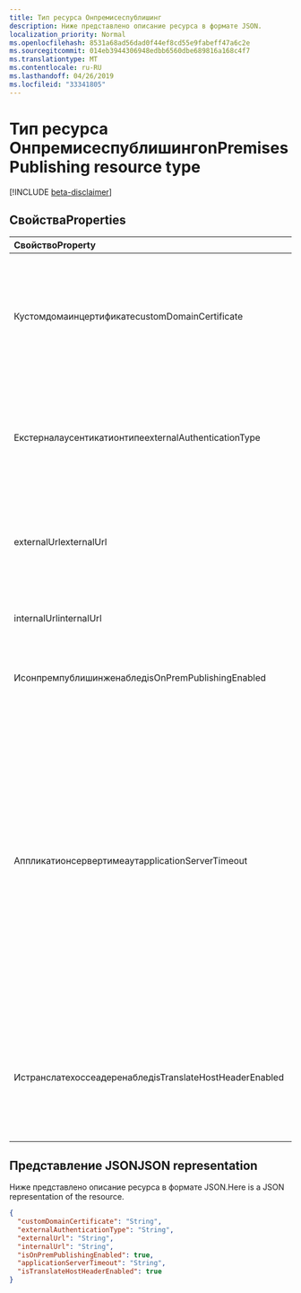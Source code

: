 ```yaml
---
title: Тип ресурса Онпремисеспублишинг
description: Ниже представлено описание ресурса в формате JSON.
localization_priority: Normal
ms.openlocfilehash: 8531a68ad56dad0f44ef8cd55e9fabeff47a6c2e
ms.sourcegitcommit: 014eb3944306948edbb6560dbe689816a168c4f7
ms.translationtype: MT
ms.contentlocale: ru-RU
ms.lasthandoff: 04/26/2019
ms.locfileid: "33341805"
---
```

# <a name="onpremisespublishing-resource-type"></a><span data-ttu-id="b7a2a-103">Тип ресурса Онпремисеспублишинг</span><span class="sxs-lookup"><span data-stu-id="b7a2a-103">onPremisesPublishing resource type</span></span>

[!INCLUDE [beta-disclaimer](../../includes/beta-disclaimer.md)]

## <a name="properties"></a><span data-ttu-id="b7a2a-104">Свойства</span><span class="sxs-lookup"><span data-stu-id="b7a2a-104">Properties</span></span>
| <span data-ttu-id="b7a2a-105">Свойство</span><span class="sxs-lookup"><span data-stu-id="b7a2a-105">Property</span></span>     | <span data-ttu-id="b7a2a-106">Тип</span><span class="sxs-lookup"><span data-stu-id="b7a2a-106">Type</span></span>   |<span data-ttu-id="b7a2a-107">Описание</span><span class="sxs-lookup"><span data-stu-id="b7a2a-107">Description</span></span>|
|:---------------|:--------|:----------|
|<span data-ttu-id="b7a2a-108">Кустомдомаинцертификате</span><span class="sxs-lookup"><span data-stu-id="b7a2a-108">customDomainCertificate</span></span>|<span data-ttu-id="b7a2a-109">String</span><span class="sxs-lookup"><span data-stu-id="b7a2a-109">String</span></span>|<span data-ttu-id="b7a2a-110">Сведения о сертификате, связанном с приложением при использовании настраиваемого домена.</span><span class="sxs-lookup"><span data-stu-id="b7a2a-110">Details of the certificate associated with the applicaiton when a custom domain is in use.</span></span> <span data-ttu-id="b7a2a-111">NULL при использовании домена по умолчанию.</span><span class="sxs-lookup"><span data-stu-id="b7a2a-111">Null when using the default domain.</span></span>|
|<span data-ttu-id="b7a2a-112">Екстерналаусентикатионтипе</span><span class="sxs-lookup"><span data-stu-id="b7a2a-112">externalAuthenticationType</span></span>|<span data-ttu-id="b7a2a-113">String</span><span class="sxs-lookup"><span data-stu-id="b7a2a-113">String</span></span>|<span data-ttu-id="b7a2a-114">Detailed: параметры предварительной проверки подлинности для возможных значений `passthru`приложения `aadPreAuthentication`:,.</span><span class="sxs-lookup"><span data-stu-id="b7a2a-114">Details the pre-authentication setting for the application Possible values are: `passthru`, `aadPreAuthentication`.</span></span>|
|<span data-ttu-id="b7a2a-115">externalUrl</span><span class="sxs-lookup"><span data-stu-id="b7a2a-115">externalUrl</span></span>|<span data-ttu-id="b7a2a-116">String</span><span class="sxs-lookup"><span data-stu-id="b7a2a-116">String</span></span>|<span data-ttu-id="b7a2a-117">Опубликованный внешний URL-адрес приложения.</span><span class="sxs-lookup"><span data-stu-id="b7a2a-117">The published external url for the application.</span></span> <span data-ttu-id="b7a2a-118">Напримерhttps://intranet-contoso.msappproxy.net/</span><span class="sxs-lookup"><span data-stu-id="b7a2a-118">For example https://intranet-contoso.msappproxy.net/</span></span>  |
|<span data-ttu-id="b7a2a-119">internalUrl</span><span class="sxs-lookup"><span data-stu-id="b7a2a-119">internalUrl</span></span>|<span data-ttu-id="b7a2a-120">String</span><span class="sxs-lookup"><span data-stu-id="b7a2a-120">String</span></span>|<span data-ttu-id="b7a2a-121">Внутренний URL-адрес приложения.</span><span class="sxs-lookup"><span data-stu-id="b7a2a-121">The internal url of the application.</span></span> <span data-ttu-id="b7a2a-122">Напримерhttps://intranet/</span><span class="sxs-lookup"><span data-stu-id="b7a2a-122">For example https://intranet/</span></span> |
|<span data-ttu-id="b7a2a-123">Исонпремпублишинженаблед</span><span class="sxs-lookup"><span data-stu-id="b7a2a-123">isOnPremPublishingEnabled</span></span>|<span data-ttu-id="b7a2a-124">Логический</span><span class="sxs-lookup"><span data-stu-id="b7a2a-124">Boolean</span></span>|<span data-ttu-id="b7a2a-125">Указывает, выполняется ли публикация приложения в данный момент.</span><span class="sxs-lookup"><span data-stu-id="b7a2a-125">Indicates if the application is currently being published or not.</span></span>|
|<span data-ttu-id="b7a2a-126">Аппликатионсервертимеаут</span><span class="sxs-lookup"><span data-stu-id="b7a2a-126">applicationServerTimeout</span></span>|<span data-ttu-id="b7a2a-127">String</span><span class="sxs-lookup"><span data-stu-id="b7a2a-127">String</span></span>|<span data-ttu-id="b7a2a-128">Срок, в течение которого соединитель будет ожидать ответа от внутреннего приложения перед закрытием подключения.</span><span class="sxs-lookup"><span data-stu-id="b7a2a-128">The duration the connector will wait for a response from the backend application before closing the connection.</span></span> <span data-ttu-id="b7a2a-129">Возможные значения: `default`, `long`.</span><span class="sxs-lookup"><span data-stu-id="b7a2a-129">Possible values are `default`, `long`.</span></span> <span data-ttu-id="b7a2a-130">Используйте `long` , если серверу требуется более 60-75 секунд для ответа на запросы.</span><span class="sxs-lookup"><span data-stu-id="b7a2a-130">Use `long` if your server takes more than 60-75 seconds to respond to requests.</span></span> <span data-ttu-id="b7a2a-131">Кроме того `long` , попробуйте получить доступ к приложению и состояние ошибки "внутренний тайм-аут".</span><span class="sxs-lookup"><span data-stu-id="b7a2a-131">Also try `long` if you are unable to access the application and the error status is "Backend Timeout".</span></span>|
|<span data-ttu-id="b7a2a-132">Истранслатехоссеадеренаблед</span><span class="sxs-lookup"><span data-stu-id="b7a2a-132">isTranslateHostHeaderEnabled</span></span>|<span data-ttu-id="b7a2a-133">Логический</span><span class="sxs-lookup"><span data-stu-id="b7a2a-133">Boolean</span></span>|<span data-ttu-id="b7a2a-134">Указывает, должно ли приложение транслировать URL-адреса в заголовках ответа.</span><span class="sxs-lookup"><span data-stu-id="b7a2a-134">Indicates if the application should translate urls in the reponse headers.</span></span> <span data-ttu-id="b7a2a-135">Сюда входит настройка правильного сайта для файлов cookie.</span><span class="sxs-lookup"><span data-stu-id="b7a2a-135">This includes setting the correct site for cookies.</span></span>|

## <a name="json-representation"></a><span data-ttu-id="b7a2a-136">Представление JSON</span><span class="sxs-lookup"><span data-stu-id="b7a2a-136">JSON representation</span></span>

<span data-ttu-id="b7a2a-137">Ниже представлено описание ресурса в формате JSON.</span><span class="sxs-lookup"><span data-stu-id="b7a2a-137">Here is a JSON representation of the resource.</span></span>

<!-- {
  "blockType": "resource",
  "optionalProperties": [

  ],
  "@odata.type": "microsoft.graph.onPremisesPublishing"
}-->

```json
{
  "customDomainCertificate": "String",
  "externalAuthenticationType": "String",
  "externalUrl": "String",
  "internalUrl": "String",
  "isOnPremPublishingEnabled": true,
  "applicationServerTimeout": "String",
  "isTranslateHostHeaderEnabled": true
}

```

<!-- uuid: 8fcb5dbc-d5aa-4681-8e31-b001d5168d79
2015-10-25 14:57:30 UTC -->
<!--
{
  "type": "#page.annotation",
  "description": "onPremisesPublishing resource",
  "keywords": "",
  "section": "documentation",
  "tocPath": "",
  "suppressions": []
}
-->
